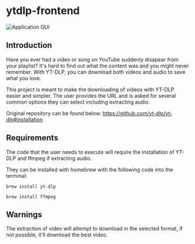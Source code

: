 # ytdlp-frontend
![Application GUI](https://res.cloudinary.com/dtwco1l6i/image/upload/v1643158147/Github/ytdlp_izvhhn.png)
## Introduction
Have you ever had a video or song on YouTube suddenly disapear from your playlist? It's hard to find out what the content was and you might never remember.
With YT-DLP, you can download both videos and audio to save what you love.

This project is meant to make the downloading of videos with YT-DLP easier and simpler.
The user provides the URL and is asked for several common options they can select including extracting audio.

Original repository can be found below:
https://github.com/yt-dlp/yt-dlp#installation

## Requirements
The code that the user needs to execute will require the installation of YT-DLP and ffmpeg if extracting audio.

They can be installed with homebrew with the following code into the terminal:
```
brew install yt-dlp

brew install ffmpeg
```

## Warnings
The extraction of video will attempt to download in the selected format, if not possible, it'll download the best video.